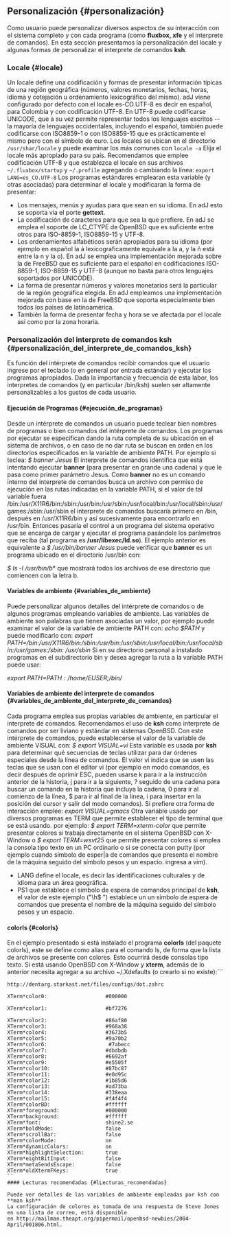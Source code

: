 ## Personalización {#personalización}

Como usuario puede personalizar diversos aspectos de su interacción con el sistema completo y con cada programa 
(como **fluxbox, xfe** y el interprete de comandos). En esta sección presentamos la personalización del locale y 
algunas formas de personalizar el interprete de comandos **ksh**.

### Locale {#locale}

Un locale define una codificación y formas de presentar información típicas de una región geográfica 
(números, valores monetarios, fechas, horas, idioma y cotejación u ordenamiento lexicográfico del mismo). adJ 
viene configurado por defecto con el locale es-CO.UTF-8 es decir en español, para Colombia y con codificación UTF-8. 
En UTF-8 puede codificarse UNICODE, que a su vez permite representar todos los lenguajes escritos --la mayoría de 
lenguajes occidentales, incluyendo el español, también puede codificarse con ISO8859-1 o con ISO8859-15 que es 
prácticamente el mismo pero con el símbolo de euro.
Los locales se ubican en el directorio ```/usr/shar/locale``` y puede examinar los más comunes con
```locale -a```
Elija el locale más apropiado para su país. Recomendamos que emplee codificación UTF-8 y que establezca el locale 
en sus archivos ```~/.fluxbox/startup``` y ```~/.profile``` agregando o cambiando la línea:
```export LANG=es_CO.UTF-8```
Los programas estándares emplearan esta variable (y otras asociadas) para determinar el locale y modificaran 
la forma de presentar:
  - Los mensajes, menús y ayudas para que sean en su idioma. En adJ esto se soporta via el porte **gettext**.
  - La codificación de caracteres para que sea la que prefiere. En adJ se emplea el soporte de LC_CTYPE de OpenBSD 
  que es suficiente entre otros para ISO-8859-1, ISO8859-15 y UTF-8.
  - Los ordenamientos alfabéticos serán apropiados para su idioma (por ejemplo en español la á lexicograficamente 
  equivale a la a, y la ñ está entre la n y la o). En adJ se emplea una implementación mejorada sobre la de FreeBSD 
  que es suficiente para el español en codificaciones ISO-8859-1, ISO-8859-15 y UTF-8 (aunque no basta para otros 
  lenguajes soportados por UNICODE).
  - La forma de presentar números y valores monetarios será la particular de la región geográfica elegida. En adJ empleamos una implementación mejorada con base en la de FreeBSD que soporta especialmente bien todos los paises de latinoamérica.
  - También la forma de presentar fecha y hora se ve afectada por el locale así como por la zona horaria.

### Personalización del interprete de comandos ksh {#personalización_del_interprete_de_comandos_ksh}

Es función del intérprete de comandos recibir comandos que el usuario ingrese por el teclado (o en general por 
entrada estándar) y ejecutar los programas apropiados. Dada la importancia y frecuencia de esta labor, los 
interpretes de comandos (y en particular /bin/ksh) 
suelen ser altamente personalizables a los gustos de cada usuario.
#### Ejecución de Programas {#ejecución_de_programas}

Desde un intérprete de comandos un usuario puede teclear bien nombres de programas o bien comandos del intérprete de comandos. Los programas por ejecutar se especifican dando la ruta completa de su ubicación en el sistema de archivos, o en caso de no dar ruta se buscan en orden en los directorios especificados en la variable de ambiente PATH. Por ejemplo si teclea:
*$ banner Jesus*
El interprete de comandos identifica que está intentando ejecutar **banner** (para presentar en grande una cadena) y que le pasa como primer parámetro Jesus. Como **banner** no es un comando interno del interprete de comandos busca un archivo con permiso de ejecución en las rutas indicadas en la variable PATH, si el valor de tal variable fuera /bin:/usr/X11R6/bin:/sbin:/usr/bin:/usr/sbin:/usr/local/bin:/usr/local/sbin:/usr/games:/sbin:/usr/sbin el interprete de comandos buscaría primero en /bin, después en /usr/X11R6/bin y así sucesivamente para encontrarlo en /usr/bin. Entonces pasaría el control a un programa del sistema operativo que se encarga de cargar y ejecutar el programa pasándole los parámetros que reciba (tal programa es **/usr/libexec/ld.so**). El ejemplo anterior es equivalente a
*$ /usr/bin/banner Jesus*
puede verificar que **banner** es un programa ubicado en el directorio /usr/bin con:

*$ ls -l /usr/bin/b**
que mostrará todos los archivos de ese directorio que comiencen con la letra b.

#### Variables de ambiente {#variables_de_ambiente}

Puede personalizar algunos detalles del intérprete de comandos o de algunos programas empleando variables de 
ambiente. Las variables de ambiente son palabras que tienen asociadas un valor, por ejemplo puede examinar el 
valor de la variable de ambiente PATH con:
*echo $PATH*
y puede modificarlo con:
*export PATH=/bin:/usr/X11R6/bin:/sbin:/usr/bin:/usr/sbin:/usr/local/bin:/usr/local/sbin:/usr/games:/sbin:
/usr/sbin*
Si en su directorio personal a instalado programas en el subdirectorio bin y desea agregar la ruta a la variable 
PATH puede usar:

*export PATH=$PATH:/home/$EUSER;/bin/*
	    
#### Variables de ambiente del interprete de comandos {#variables_de_ambiente_del_interprete_de_comandos}

Cada programa emplea sus propias variables de ambiente, en particular el interprete de comandos. Recomendamos el 
uso de **ksh** como interprete de comandos por ser liviano y estándar en sistemas OpenBSD. Con este intérprete de 
comandos, puede establecerse el valor de la variable de ambiente VISUAL con:
*$ export VISUAL=vi*
Esta variable es usada por **ksh** para determinar qué secuencias de teclas utilizar para dar órdenes especiales 
desde la línea de comandos. El valor vi indica que se usen las teclas que se usan con el editor vi (por ejemplo en 
modo comandos, es decir después de oprimir ESC, pueden usarse k para ir a la instrucción anterior de la historia, j 
para ir a la siguiente, ? seguido de una cadena para buscar un comando en la historia que incluya la cadena, 0 para 
ir al comienzo de la línea, $ para ir al final de la linea, i para insertar en la posición del cursor y salir del 
modo comandos). Si prefiere otra forma de interacción emplee:
*export VISUAL=gmacs*
Otra variable usado por diversos programas es TERM que permite establecer el tipo de terminal que se está usando. 
por ejemplo:
*$ export TERM=xterm-color*
que permite presentar colores si trabaja directamente en el sistema OpenBSD con X-Window o
*$ export TERM=wsvt25*
que permite presentar colores si emplea la consola tipo texto en un PC ordinario o si se conecta con putty 
(por ejemplo cuando símbolo de esper|a de comandos que presenta el nombre de la máquina seguido del símbolo pesos 
y un espacio.
ingresa a vim).
  - LANG define el locale, es decir las identificaciones culturales y de idioma para un área geográfica.
  - PS1 que establece el símbolo de espera de comandos principal de **ksh**, el valor de este ejemplo ("\h$ ") 
  establece un 
  un símbolo de espera de comandos que presenta el nombre de la máquina seguido del símbolo pesos y un espacio.
  
#### colorls {#colorls}

En el ejemplo presentado si está instalado el programa **colorls** (del paquete colorls), este se define como 
alias para el comando ls, de forma que la lista de archivos se presente con colores. Esto ocurrirá desde consolas 
tipo texto. Si está usando OpenBSD con X-Window y **xterm**, además de lo anterior necesita agregar a su 
archivo ~/.Xdefaults (o crearlo si no existe):```
```// Con base en
http://dentarg.starkast.net/files/configs/dot.zshrc

XTerm*color0:                   #000000

XTerm*color1:                   #bf7276

XTerm*color2:                   #86af80
XTerm*color3:                   #968a38
XTerm*color4:                   #3673b5
XTerm*color5:                   #9a70b2
XTerm*color6:                    #7abecc
XTerm*color7:                   #dbdbdb
XTerm*color8:                   #6692af
XTerm*color9:                   #e5505f
XTerm*color10:                  #87bc87
XTerm*color11:                  #e0d95c
XTerm*color12:                  #1b85d6
XTerm*color13:                  #ad73ba
XTerm*color14:                  #338eaa
XTerm*color15:                  #f4f4f4
XTerm*colorBD:                  #ffffff
XTerm*foreground:               #000000
XTerm*background:               #ffffff
XTerm*font:                     shine2.se
XTerm*boldMode:                 false
XTerm*scrollBar:                false
XTerm*colorMode:                on
XTerm*dynamicColors:            on
XTerm*highlightSelection:       true
XTerm*eightBitInput:            false
XTerm*metaSendsEscape:          false
XTerm*oldXtermFKeys:            true
``
#### Lecturas recomendadas {#lLecturas_recomendadas}

Puede ver detalles de las variables de ambiente empleadas por ksh con **man ksh**
La configuración de colores es tomada de una respuesta de Steve Jones en una lista de correo, está disponible 
en http://mailman.theapt.org/pipermail/openbsd-newbies/2004-April/001806.html.

